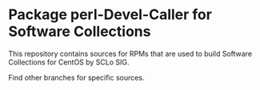 # Package perl-Devel-Caller for Software Collections

This repository contains sources for RPMs that are used
to build Software Collections for CentOS by SCLo SIG.

Find other branches for specific sources.
